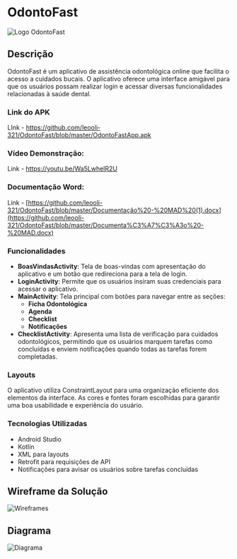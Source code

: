 # OdontoFast

![Logo OdontoFast](https://i.ibb.co/fkF95xS/Odonto-Fast.png)

## Descrição
OdontoFast é um aplicativo de assistência odontológica online que facilita o acesso a cuidados bucais. O aplicativo oferece uma interface amigável para que os usuários possam realizar login e acessar diversas funcionalidades relacionadas à saúde dental.

### Link do APK
LInk - https://github.com/leooli-321/OdontoFast/blob/master/OdontoFastApp.apk

### Vídeo Demonstração:
Link - https://youtu.be/Wa5LwhelR2U

### Documentação Word:
Link - [https://github.com/leooli-321/OdontoFast/blob/master/Documentação%20-%20MAD%20(1).docx](https://github.com/leooli-321/OdontoFast/blob/master/Documenta%C3%A7%C3%A3o%20-%20MAD.docx)

### Funcionalidades
- **BoasVindasActivity**: Tela de boas-vindas com apresentação do aplicativo e um botão que redireciona para a tela de login.
- **LoginActivity**: Permite que os usuários insiram suas credenciais para acessar o aplicativo.
- **MainActivity**: Tela principal com botões para navegar entre as seções:
    - **Ficha Odontológica**
    - **Agenda**
    - **Checklist**
    - **Notificações**
- **ChecklistActivity**: Apresenta uma lista de verificação para cuidados odontológicos, permitindo que os usuários marquem tarefas como concluídas e enviem notificações quando todas as tarefas forem completadas.

### Layouts
O aplicativo utiliza ConstraintLayout para uma organização eficiente dos elementos da interface. As cores e fontes foram escolhidas para garantir uma boa usabilidade e experiência do usuário.

### Tecnologias Utilizadas
- Android Studio
- Kotlin
- XML para layouts
- Retrofit para requisições de API
- Notificações para avisar os usuários sobre tarefas concluídas

## Wireframe da Solução
![Wireframes](https://i.ibb.co/QMypyWK/Wireframe-Mobile.png)

## Diagrama
![Diagrama](https://i.ibb.co/dBQdjBt/Diagrama.png)
